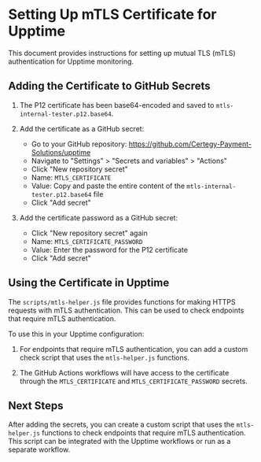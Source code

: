 # Setting Up mTLS Certificate for Upptime

This document provides instructions for setting up mutual TLS (mTLS) authentication for Upptime monitoring.

## Adding the Certificate to GitHub Secrets

1. The P12 certificate has been base64-encoded and saved to `mtls-internal-tester.p12.base64`.

2. Add the certificate as a GitHub secret:
   - Go to your GitHub repository: https://github.com/Certegy-Payment-Solutions/upptime
   - Navigate to "Settings" > "Secrets and variables" > "Actions"
   - Click "New repository secret"
   - Name: `MTLS_CERTIFICATE`
   - Value: Copy and paste the entire content of the `mtls-internal-tester.p12.base64` file
   - Click "Add secret"

3. Add the certificate password as a GitHub secret:
   - Click "New repository secret" again
   - Name: `MTLS_CERTIFICATE_PASSWORD`
   - Value: Enter the password for the P12 certificate
   - Click "Add secret"

## Using the Certificate in Upptime

The `scripts/mtls-helper.js` file provides functions for making HTTPS requests with mTLS authentication. This can be used to check endpoints that require mTLS authentication.

To use this in your Upptime configuration:

1. For endpoints that require mTLS authentication, you can add a custom check script that uses the `mtls-helper.js` functions.

2. The GitHub Actions workflows will have access to the certificate through the `MTLS_CERTIFICATE` and `MTLS_CERTIFICATE_PASSWORD` secrets.

## Next Steps

After adding the secrets, you can create a custom script that uses the `mtls-helper.js` functions to check endpoints that require mTLS authentication. This script can be integrated with the Upptime workflows or run as a separate workflow.
